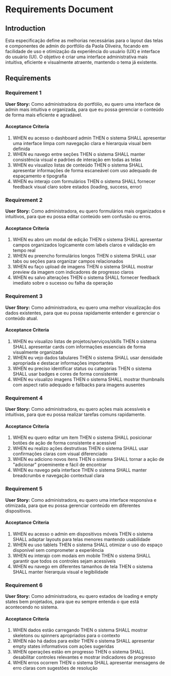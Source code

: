 # Requirements Document

## Introduction

Esta especificação define as melhorias necessárias para o layout das telas e componentes de admin do portfólio da Paola Oliveira, focando em facilidade de uso e otimização da experiência do usuário (UX) e interface do usuário (UI). O objetivo é criar uma interface administrativa mais intuitiva, eficiente e visualmente atraente, mantendo o tema já existente.

## Requirements

### Requirement 1

**User Story:** Como administradora do portfólio, eu quero uma interface de admin mais intuitiva e organizada, para que eu possa gerenciar o conteúdo de forma mais eficiente e agradável.

#### Acceptance Criteria

1. WHEN eu acesso o dashboard admin THEN o sistema SHALL apresentar uma interface limpa com navegação clara e hierarquia visual bem definida
2. WHEN eu navego entre seções THEN o sistema SHALL manter consistência visual e padrões de interação em todas as telas
3. WHEN eu visualizo listas de conteúdo THEN o sistema SHALL apresentar informações de forma escaneável com uso adequado de espaçamento e tipografia
4. WHEN eu interajo com formulários THEN o sistema SHALL fornecer feedback visual claro sobre estados (loading, success, error)

### Requirement 2

**User Story:** Como administradora, eu quero formulários mais organizados e intuitivos, para que eu possa editar conteúdo sem confusão ou erros.

#### Acceptance Criteria

1. WHEN eu abro um modal de edição THEN o sistema SHALL apresentar campos organizados logicamente com labels claros e validação em tempo real
2. WHEN eu preencho formulários longos THEN o sistema SHALL usar tabs ou seções para organizar campos relacionados
3. WHEN eu faço upload de imagens THEN o sistema SHALL mostrar preview da imagem com indicadores de progresso claros
4. WHEN eu salvo alterações THEN o sistema SHALL fornecer feedback imediato sobre o sucesso ou falha da operação

### Requirement 3

**User Story:** Como administradora, eu quero uma melhor visualização dos dados existentes, para que eu possa rapidamente entender e gerenciar o conteúdo atual.

#### Acceptance Criteria

1. WHEN eu visualizo listas de projetos/serviços/skills THEN o sistema SHALL apresentar cards com informações essenciais de forma visualmente organizada
2. WHEN eu vejo dados tabulares THEN o sistema SHALL usar densidade apropriada e destacar informações importantes
3. WHEN eu preciso identificar status ou categorias THEN o sistema SHALL usar badges e cores de forma consistente
4. WHEN eu visualizo imagens THEN o sistema SHALL mostrar thumbnails com aspect ratio adequado e fallbacks para imagens ausentes

### Requirement 4

**User Story:** Como administradora, eu quero ações mais acessíveis e intuitivas, para que eu possa realizar tarefas comuns rapidamente.

#### Acceptance Criteria

1. WHEN eu quero editar um item THEN o sistema SHALL posicionar botões de ação de forma consistente e acessível
2. WHEN eu realizo ações destrutivas THEN o sistema SHALL usar confirmações claras com visual diferenciado
3. WHEN eu adiciono novos itens THEN o sistema SHALL tornar a ação de "adicionar" proeminente e fácil de encontrar
4. WHEN eu navego pela interface THEN o sistema SHALL manter breadcrumbs e navegação contextual clara

### Requirement 5

**User Story:** Como administradora, eu quero uma interface responsiva e otimizada, para que eu possa gerenciar conteúdo em diferentes dispositivos.

#### Acceptance Criteria

1. WHEN eu acesso o admin em dispositivos móveis THEN o sistema SHALL adaptar layouts para telas menores mantendo usabilidade
2. WHEN eu uso tablets THEN o sistema SHALL otimizar o uso do espaço disponível sem comprometer a experiência
3. WHEN eu interajo com modais em mobile THEN o sistema SHALL garantir que todos os controles sejam acessíveis
4. WHEN eu navego em diferentes tamanhos de tela THEN o sistema SHALL manter hierarquia visual e legibilidade

### Requirement 6

**User Story:** Como administradora, eu quero estados de loading e empty states bem projetados, para que eu sempre entenda o que está acontecendo no sistema.

#### Acceptance Criteria

1. WHEN dados estão carregando THEN o sistema SHALL mostrar skeletons ou spinners apropriados para o contexto
2. WHEN não há dados para exibir THEN o sistema SHALL apresentar empty states informativos com ações sugeridas
3. WHEN operações estão em progresso THEN o sistema SHALL desabilitar controles relevantes e mostrar indicadores de progresso
4. WHEN erros ocorrem THEN o sistema SHALL apresentar mensagens de erro claras com sugestões de resolução
